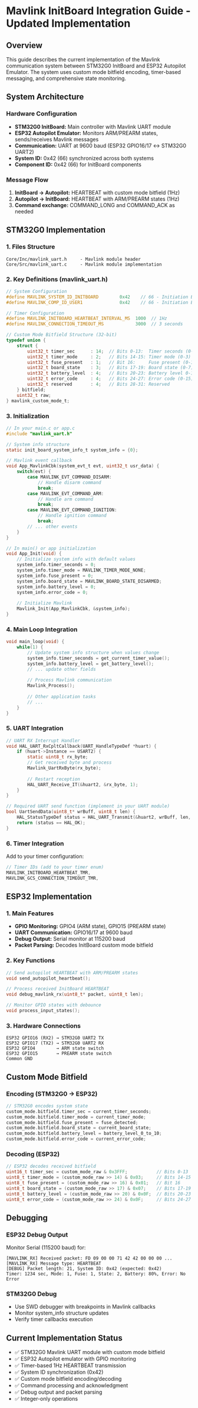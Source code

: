 # Mavlink InitBoard Integration Guide - Updated Implementation

## Overview
This guide describes the current implementation of the Mavlink communication system between STM32G0 InitBoard and ESP32 Autopilot Emulator. The system uses custom mode bitfield encoding, timer-based messaging, and comprehensive state monitoring.

## System Architecture

### Hardware Configuration
- **STM32G0 InitBoard:** Main controller with Mavlink UART module
- **ESP32 Autopilot Emulator:** Monitors ARM/PREARM states, sends/receives Mavlink messages
- **Communication:** UART at 9600 baud (ESP32 GPIO16/17 ↔ STM32G0 UART2)
- **System ID:** 0x42 (66) synchronized across both systems
- **Component ID:** 0x42 (66) for InitBoard components

### Message Flow
1. **InitBoard → Autopilot:** HEARTBEAT with custom mode bitfield (1Hz)
2. **Autopilot → InitBoard:** HEARTBEAT with ARM/PREARM states (1Hz) 
3. **Command exchange:** COMMAND_LONG and COMMAND_ACK as needed

## STM32G0 Implementation

### 1. Files Structure
```
Core/Inc/mavlink_uart.h     - Mavlink module header
Core/Src/mavlink_uart.c     - Mavlink module implementation
```

### 2. Key Definitions (mavlink_uart.h)
```c
// System Configuration
#define MAVLINK_SYSTEM_ID_INITBOARD        0x42    // 66 - Initiation Board
#define MAVLINK_COMP_ID_USER1              0x42    // 66 - Initiation Board

// Timer Configuration
#define MAVLINK_INITBOARD_HEARTBEAT_INTERVAL_MS  1000  // 1Hz
#define MAVLINK_CONNECTION_TIMEOUT_MS            3000  // 3 seconds

// Custom Mode Bitfield Structure (32-bit)
typedef union {
    struct {
        uint32_t timer_sec      : 14;  // Bits 0-13:  Timer seconds (0-16383)
        uint32_t timer_mode     : 2;   // Bits 14-15: Timer mode (0-3)
        uint32_t fuse_present   : 1;   // Bit 16:     Fuse present (0-1)
        uint32_t board_state    : 3;   // Bits 17-19: Board state (0-7)
        uint32_t battery_level  : 4;   // Bits 20-23: Battery level 0-10
        uint32_t error_code     : 4;   // Bits 24-27: Error code (0-15)
        uint32_t reserved       : 4;   // Bits 28-31: Reserved
    } bitfield;
    uint32_t raw;
} mavlink_custom_mode_t;
```

### 3. Initialization
```c
// In your main.c or app.c
#include "mavlink_uart.h"

// System info structure
static init_board_system_info_t system_info = {0};

// Mavlink event callback
void App_MavlinkCbk(system_evt_t evt, uint32_t usr_data) {
    switch(evt) {
        case MAVLINK_EVT_COMMAND_DISARM:
            // Handle disarm command
            break;
        case MAVLINK_EVT_COMMAND_ARM:
            // Handle arm command
            break;
        case MAVLINK_EVT_COMMAND_IGNITION:
            // Handle ignition command
            break;
        // ... other events
    }
}

// In main() or app initialization
void App_Init(void) {
    // Initialize system info with default values
    system_info.timer_seconds = 0;
    system_info.timer_mode = MAVLINK_TIMER_MODE_NONE;
    system_info.fuse_present = 0;
    system_info.board_state = MAVLINK_BOARD_STATE_DISARMED;
    system_info.battery_level = 0;
    system_info.error_code = 0;
    
    // Initialize Mavlink
    Mavlink_Init(App_MavlinkCbk, &system_info);
}
```

### 4. Main Loop Integration
```c
void main_loop(void) {
    while(1) {
        // Update system info structure when values change
        system_info.timer_seconds = get_current_timer_value();
        system_info.battery_level = get_battery_level();
        // ... update other fields
        
        // Process Mavlink communication
        Mavlink_Process();
        
        // Other application tasks
        // ...
    }
}
```

### 5. UART Integration
```c
// UART RX Interrupt Handler
void HAL_UART_RxCpltCallback(UART_HandleTypeDef *huart) {
    if (huart->Instance == USART2) {
        static uint8_t rx_byte;
        // Get received byte and process
        Mavlink_UartRxByte(rx_byte);
        
        // Restart reception
        HAL_UART_Receive_IT(&huart2, &rx_byte, 1);
    }
}

// Required UART send function (implement in your UART module)
bool UartSendData(uint8_t* wrBuff, uint8_t len) {
    HAL_StatusTypeDef status = HAL_UART_Transmit(&huart2, wrBuff, len, 1000);
    return (status == HAL_OK);
}
```

### 6. Timer Integration
Add to your timer configuration:
```c
// Timer IDs (add to your timer enum)
MAVLINK_INITBOARD_HEARTBEAT_TMR,
MAVLINK_GCS_CONNECTION_TIMEOUT_TMR,
```

## ESP32 Implementation

### 1. Main Features
- **GPIO Monitoring:** GPIO4 (ARM state), GPIO15 (PREARM state)
- **UART Communication:** GPIO16/17 at 9600 baud
- **Debug Output:** Serial monitor at 115200 baud
- **Packet Parsing:** Decodes InitBoard custom mode bitfield

### 2. Key Functions
```cpp
// Send autopilot HEARTBEAT with ARM/PREARM states
void send_autopilot_heartbeat();

// Process received InitBoard HEARTBEAT
void debug_mavlink_rx(uint8_t* packet, uint8_t len);

// Monitor GPIO states with debounce
void process_input_states();
```

### 3. Hardware Connections
```
ESP32 GPIO16 (RX2) → STM32G0 UART2 TX
ESP32 GPIO17 (TX2) → STM32G0 UART2 RX
ESP32 GPIO4        → ARM state switch
ESP32 GPIO15       → PREARM state switch
Common GND
```

## Custom Mode Bitfield

### Encoding (STM32G0 → ESP32)
```c
// STM32G0 encodes system state
custom_mode.bitfield.timer_sec = current_timer_seconds;
custom_mode.bitfield.timer_mode = current_timer_mode;
custom_mode.bitfield.fuse_present = fuse_detected;
custom_mode.bitfield.board_state = current_board_state;
custom_mode.bitfield.battery_level = battery_level_0_to_10;
custom_mode.bitfield.error_code = current_error_code;
```

### Decoding (ESP32)
```cpp
// ESP32 decodes received bitfield
uint16_t timer_sec = custom_mode_raw & 0x3FFF;           // Bits 0-13
uint8_t timer_mode = (custom_mode_raw >> 14) & 0x03;     // Bits 14-15
uint8_t fuse_present = (custom_mode_raw >> 16) & 0x01;   // Bit 16
uint8_t board_state = (custom_mode_raw >> 17) & 0x07;    // Bits 17-19
uint8_t battery_level = (custom_mode_raw >> 20) & 0x0F;  // Bits 20-23
uint8_t error_code = (custom_mode_raw >> 24) & 0x0F;     // Bits 24-27
```

## Debugging

### ESP32 Debug Output
Monitor Serial (115200 baud) for:
```
[MAVLINK_RX] Received packet: FD 09 00 00 71 42 42 00 00 00 ...
[MAVLINK_RX] Message type: HEARTBEAT
[DEBUG] Packet length: 21, System ID: 0x42 (expected: 0x42)
Timer: 1234 sec, Mode: 1, Fuse: 1, State: 2, Battery: 80%, Error: No Error
```

### STM32G0 Debug
- Use SWD debugger with breakpoints in Mavlink callbacks
- Monitor system_info structure updates
- Verify timer callbacks execution

## Current Implementation Status
- ✅ STM32G0 Mavlink UART module with custom mode bitfield
- ✅ ESP32 Autopilot emulator with GPIO monitoring  
- ✅ Timer-based 1Hz HEARTBEAT transmission
- ✅ System ID synchronization (0x42)
- ✅ Custom mode bitfield encoding/decoding
- ✅ Command processing and acknowledgment
- ✅ Debug output and packet parsing
- ✅ Integer-only operations
